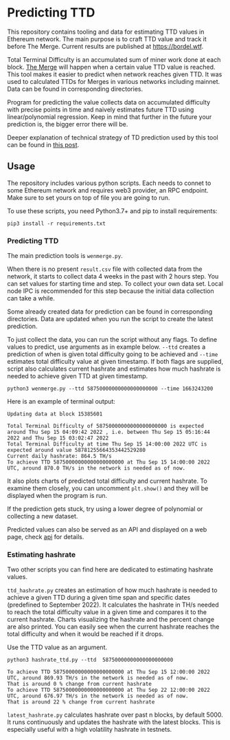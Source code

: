 # Predicting TTD 

This repository contains tooling and data for estimating TTD values in Ethereum network. The main purpose is to craft TTD value and track it before The Merge. Current results are published at https://bordel.wtf.

Total Terminal Difficulty is an accumulated sum of miner work done at each block. [The Merge](https://ethereum.org/en/upgrades/merge/) will happen when a certain value TTD value is reached. This tool makes it easier to predict when network reaches given TTD. It was used to calculated TTDs for Merges in various networks including mainnet. Data can be found in corresponding directories. 

Program for predicting the value collects data on accumulated difficulty with precise points in time and naively estimates future TTD using linear/polynomial regression. Keep in mind that further in the future your prediction is, the bigger error there will be. 

Deeper explanation of technical strategy of TD prediction used by this tool can be found in [this post](https://ethresear.ch/t/predicting-ttd-on-ethereum/12742). 

## Usage 

The repository includes various python scripts. Each needs to connet to some Ethereum network and requires web3 provider, an RPC endpoint. Make sure to set yours on top of file you are going to run. 

To use these scripts, you need Python3.7+ and pip to install requirements:

```
pip3 install -r requirements.txt
```

### Predicting TTD

The main prediction tools is `wenmerge.py`.

When there is no present `result.csv` file with collected data from the network, it starts to collect data 4 weeks in the past with 2 hours step. You can set values for starting time and step. To collect your own data set. Local node IPC is recommended for this step because the initial data collection can take a while. 

Some already created data for prediction can be found in corresponding directories. Data are updated when you run the script to create the latest prediction. 

To just collect the data, you can run the script without any flags. To define values to predict, use arguments as in example below. `--ttd` creates a prediction of when is given total difficulty going to be achieved and `--time` estimates total difficulty value at given timestamp. If both flags are supplied, script also calculates current hashrate and estimates how much hashrate is needed to achieve given TTD at given timestamp. 

```
python3 wenmerge.py --ttd 58750000000000000000000 --time 1663243200
```

Here is an example of terminal output: 

```
Updating data at block 15385601

Total Terminal Difficulty of 58750000000000000000000 is expected around Thu Sep 15 04:09:42 2022 , i.e. between Thu Sep 15 05:16:44 2022 and Thu Sep 15 03:02:47 2022
Total Terminal Difficulty at time Thu Sep 15 14:00:00 2022 UTC is expected around value 58781255664353442529280
Current daily hashrate: 864.5 TH/s
To achieve TTD 58750000000000000000000 at Thu Sep 15 14:00:00 2022 UTC, around 870.0 TH/s in the network is needed as of now.
```

It also plots charts of predicted total difficulty and current hashrate. To examine them closely, you can uncomment `plt.show()` and they will be displayed when the program is run.

If the prediction gets stuck, try using a lower degree of polynomial or collecting a new dataset. 

Predicted values can also be served as an API and displayed on a web page, check [api](/api) for details. 

### Estimating hashrate

Two other scripts you can find here are dedicated to estimating hashrate values. 

`ttd_hashrate.py` creates an estimation of how much hashrate is needed to achieve a given TTD during a given time span and specific dates (predefined to September 2022). It calculates the hashrate in TH/s needed to reach the total difficulty value in a given time and compares it to the current hashrate. Charts visualizing the hashrate and the percent change are also printed. You can easily see when the current hashrate reaches the total difficulty and when it would be reached if it drops. 

Use the TTD value as an argument.

```
python3 hashrate_ttd.py --ttd  58750000000000000000000

To achieve TTD 58750000000000000000000 at Thu Sep 15 12:00:00 2022 UTC, around 869.93 TH/s in the network is needed as of now.
That is around 0 % change from current hashrate
To achieve TTD 58750000000000000000000 at Thu Sep 22 12:00:00 2022 UTC, around 676.97 TH/s in the network is needed as of now.
That is around 22 % change from current hashrate

```

`latest_hashrate.py` calculates hashrate over past n blocks, by default 5000. It runs continuously and updates the hashrate with the latest blocks. This is especially useful with a high volatility hashrate in testnets. 
